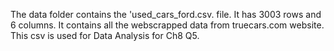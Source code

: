 The data folder contains the 'used_cars_ford.csv. file.
It has 3003 rows and 6 columns.
It contains all the webscrapped data from truecars.com website.
This csv is used for Data Analysis for Ch8 Q5.

